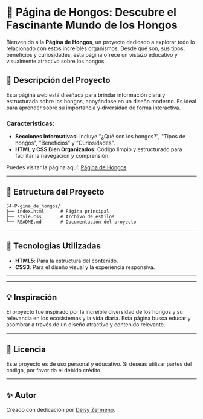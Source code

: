 # 🍄 Página de Hongos: Descubre el Fascinante Mundo de los Hongos

Bienvenido a la **Página de Hongos**, un proyecto dedicado a explorar todo lo relacionado con estos increíbles organismos. Desde qué son, sus tipos, beneficios y curiosidades, esta página ofrece un vistazo educativo y visualmente atractivo sobre los hongos.

## 🌟 Descripción del Proyecto

Esta página web está diseñada para brindar información clara y estructurada sobre los hongos, apoyándose en un diseño moderno. Es ideal para aprender sobre su importancia y diversidad de forma interactiva.

### Características:
- **Secciones Informativas:** Incluye "¿Qué son los hongos?", "Tipos de hongos", "Beneficios" y "Curiosidades".
- **HTML y CSS Bien Organizados:** Código limpio y estructurado para facilitar la navegación y comprensión.

Puedes visitar la página aquí: [Página de Hongos](https://deisyzermeno.github.io/S4-P-gina_de_hongos/)

---

## 📁 Estructura del Proyecto

```
S4-P-gina_de_hongos/
├── index.html      # Página principal
├── style.css       # Archivo de estilos
└── README.md       # Documentación del proyecto
```

---

## 🚀 Tecnologías Utilizadas

- **HTML5**: Para la estructura del contenido.
- **CSS3**: Para el diseño visual y la experiencia responsiva.

---

---

## 💡 Inspiración

El proyecto fue inspirado por la increíble diversidad de los hongos y su relevancia en los ecosistemas y la vida diaria. Esta página busca educar y asombrar a través de un diseño atractivo y contenido relevante.

---


## 📝 Licencia

Este proyecto es de uso personal y educativo. Si deseas utilizar partes del código, por favor da el debido crédito.

---

## ✨ Autor

Creado con dedicación por [Deisy Zermeno](https://github.com/DeisyZermeno).
